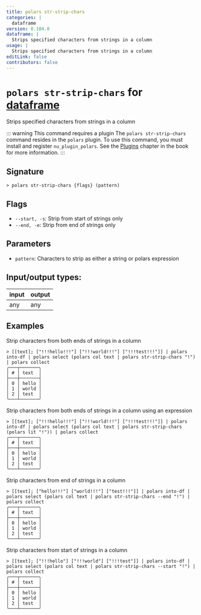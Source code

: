 ```yaml
---
title: polars str-strip-chars
categories: |
  dataframe
version: 0.104.0
dataframe: |
  Strips specified characters from strings in a column
usage: |
  Strips specified characters from strings in a column
editLink: false
contributors: false
---
```

<!-- This file is automatically generated. Please edit the command in https://github.com/nushell/nushell instead. -->

# `polars str-strip-chars` for [dataframe](/commands/categories/dataframe.md)

<div class='command-title'>Strips specified characters from strings in a column</div>

::: warning This command requires a plugin
The `polars str-strip-chars` command resides in the `polars` plugin.
To use this command, you must install and register `nu_plugin_polars`.
See the [Plugins](/book/plugins.html) chapter in the book for more information.
:::


## Signature

```> polars str-strip-chars {flags} (pattern)```

## Flags

 -  `--start, -s`: Strip from start of strings only
 -  `--end, -e`: Strip from end of strings only

## Parameters

 -  `pattern`: Characters to strip as either a string or polars expression


## Input/output types:

| input | output |
| ----- | ------ |
| any   | any    |
## Examples

Strip characters from both ends of strings in a column
```nu
> [[text]; ["!!!hello!!!"] ["!!!world!!!"] ["!!!test!!!"]] | polars into-df | polars select (polars col text | polars str-strip-chars "!") | polars collect
╭───┬───────╮
│ # │ text  │
├───┼───────┤
│ 0 │ hello │
│ 1 │ world │
│ 2 │ test  │
╰───┴───────╯

```

Strip characters from both ends of strings in a column using an expression
```nu
> [[text]; ["!!!hello!!!"] ["!!!world!!!"] ["!!!test!!!"]] | polars into-df | polars select (polars col text | polars str-strip-chars (polars lit "!")) | polars collect
╭───┬───────╮
│ # │ text  │
├───┼───────┤
│ 0 │ hello │
│ 1 │ world │
│ 2 │ test  │
╰───┴───────╯

```

Strip characters from end of strings in a column
```nu
> [[text]; ["hello!!!"] ["world!!!"] ["test!!!"]] | polars into-df | polars select (polars col text | polars str-strip-chars --end "!") | polars collect
╭───┬───────╮
│ # │ text  │
├───┼───────┤
│ 0 │ hello │
│ 1 │ world │
│ 2 │ test  │
╰───┴───────╯

```

Strip characters from start of strings in a column
```nu
> [[text]; ["!!!hello"] ["!!!world"] ["!!!test"]] | polars into-df | polars select (polars col text | polars str-strip-chars --start "!") | polars collect
╭───┬───────╮
│ # │ text  │
├───┼───────┤
│ 0 │ hello │
│ 1 │ world │
│ 2 │ test  │
╰───┴───────╯

```
